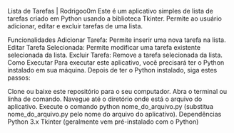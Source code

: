 Lista de Tarefas | Rodrigoo0m
Este é um aplicativo simples de lista de tarefas criado em Python usando a biblioteca Tkinter. Permite ao usuário adicionar, editar e excluir tarefas de uma lista.

Funcionalidades
Adicionar Tarefa: Permite inserir uma nova tarefa na lista.
Editar Tarefa Selecionada: Permite modificar uma tarefa existente selecionada da lista.
Excluir Tarefa: Remove a tarefa selecionada da lista.
Como Executar
Para executar este aplicativo, você precisará ter o Python instalado em sua máquina. Depois de ter o Python instalado, siga estes passos:

Clone ou baixe este repositório para o seu computador.
Abra o terminal ou linha de comando.
Navegue até o diretório onde está o arquivo do aplicativo.
Execute o comando python nome_do_arquivo.py (substitua nome_do_arquivo.py pelo nome do arquivo do aplicativo).
Dependências
Python 3.x
Tkinter (geralmente vem pré-instalado com o Python)
